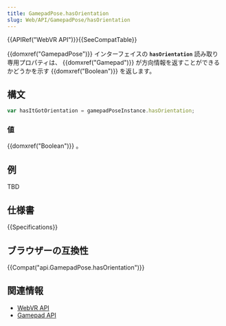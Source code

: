 ```yaml
---
title: GamepadPose.hasOrientation
slug: Web/API/GamepadPose/hasOrientation
---
```


{{APIRef("WebVR API")}}{{SeeCompatTable}}

{{domxref("GamepadPose")}} インターフェイスの **`hasOrientation`** 読み取り専用プロパティは、 {{domxref("Gamepad")}} が方向情報を返すことができるかどうかを示す {{domxref("Boolean")}} を返します。

## 構文

```js
var hasItGotOrientation = gamepadPoseInstance.hasOrientation;
```

### 値

{{domxref("Boolean")}} 。

## 例

TBD

## 仕様書

{{Specifications}}

## ブラウザーの互換性

{{Compat("api.GamepadPose.hasOrientation")}}

## 関連情報

- [WebVR API](/ja/docs/Web/API/WebVR_API)
- [Gamepad API](/ja/docs/Web/API/Gamepad_API)
